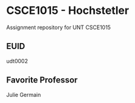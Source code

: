 # CSCE1015 - Hochstetler
Assignment repository for UNT CSCE1015

## EUID
udt0002
## Favorite Professor
Julie Germain
